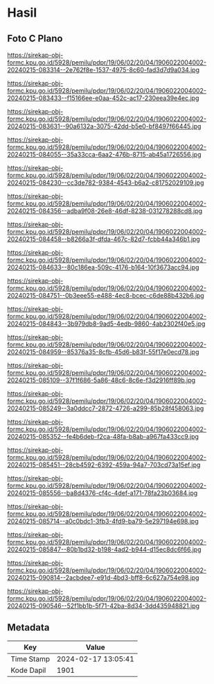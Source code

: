 # Hasil

## Foto C Plano

https://sirekap-obj-formc.kpu.go.id/5928/pemilu/pdpr/19/06/02/20/04/1906022004002-20240215-083314--2e762f8e-1537-4975-8c60-fad3d7d9a034.jpg

https://sirekap-obj-formc.kpu.go.id/5928/pemilu/pdpr/19/06/02/20/04/1906022004002-20240215-083433--f15166ee-e0aa-452c-ac17-230eea39e4ec.jpg

https://sirekap-obj-formc.kpu.go.id/5928/pemilu/pdpr/19/06/02/20/04/1906022004002-20240215-083631--90a6132a-3075-42dd-b5e0-bf8497f66445.jpg

https://sirekap-obj-formc.kpu.go.id/5928/pemilu/pdpr/19/06/02/20/04/1906022004002-20240215-084055--35a33cca-6aa2-476b-8715-ab45a1726556.jpg

https://sirekap-obj-formc.kpu.go.id/5928/pemilu/pdpr/19/06/02/20/04/1906022004002-20240215-084230--cc3de782-9384-4543-b6a2-c81752029109.jpg

https://sirekap-obj-formc.kpu.go.id/5928/pemilu/pdpr/19/06/02/20/04/1906022004002-20240215-084356--adba9f08-26e8-46df-8238-031278288cd8.jpg

https://sirekap-obj-formc.kpu.go.id/5928/pemilu/pdpr/19/06/02/20/04/1906022004002-20240215-084458--b8266a3f-dfda-467c-82d7-fcbb44a346b1.jpg

https://sirekap-obj-formc.kpu.go.id/5928/pemilu/pdpr/19/06/02/20/04/1906022004002-20240215-084633--80c186ea-509c-4176-b164-10f3673acc94.jpg

https://sirekap-obj-formc.kpu.go.id/5928/pemilu/pdpr/19/06/02/20/04/1906022004002-20240215-084751--0b3eee55-e488-4ec8-bcec-c6de88b432b6.jpg

https://sirekap-obj-formc.kpu.go.id/5928/pemilu/pdpr/19/06/02/20/04/1906022004002-20240215-084843--3b979db8-9ad5-4edb-9860-4ab2302f40e5.jpg

https://sirekap-obj-formc.kpu.go.id/5928/pemilu/pdpr/19/06/02/20/04/1906022004002-20240215-084959--85376a35-8cfb-45d6-b83f-55f17e0ecd78.jpg

https://sirekap-obj-formc.kpu.go.id/5928/pemilu/pdpr/19/06/02/20/04/1906022004002-20240215-085109--37f1f686-5a86-48c6-8c6e-f3d2916ff89b.jpg

https://sirekap-obj-formc.kpu.go.id/5928/pemilu/pdpr/19/06/02/20/04/1906022004002-20240215-085249--3a0ddcc7-2872-4726-a299-85b28f458063.jpg

https://sirekap-obj-formc.kpu.go.id/5928/pemilu/pdpr/19/06/02/20/04/1906022004002-20240215-085352--fe4b6deb-f2ca-48fa-b8ab-a967fa433cc9.jpg

https://sirekap-obj-formc.kpu.go.id/5928/pemilu/pdpr/19/06/02/20/04/1906022004002-20240215-085451--28cb4592-6392-459a-94a7-703cd73a15ef.jpg

https://sirekap-obj-formc.kpu.go.id/5928/pemilu/pdpr/19/06/02/20/04/1906022004002-20240215-085556--ba8d4376-cf4c-4def-a171-78fa23b03684.jpg

https://sirekap-obj-formc.kpu.go.id/5928/pemilu/pdpr/19/06/02/20/04/1906022004002-20240215-085714--a0c0bdc1-3fb3-4fd9-ba79-5e297194e698.jpg

https://sirekap-obj-formc.kpu.go.id/5928/pemilu/pdpr/19/06/02/20/04/1906022004002-20240215-085847--80b1bd32-b198-4ad2-b944-d15ec8dc6f66.jpg

https://sirekap-obj-formc.kpu.go.id/5928/pemilu/pdpr/19/06/02/20/04/1906022004002-20240215-090814--2acbdee7-e91d-4bd3-bff8-6c627a754e98.jpg

https://sirekap-obj-formc.kpu.go.id/5928/pemilu/pdpr/19/06/02/20/04/1906022004002-20240215-090546--52f1bb1b-5f71-42ba-8d34-3dd435948821.jpg


## Metadata

| Key        | Value               |
| ---------- | ------------------- |
| Time Stamp | 2024-02-17 13:05:41 |
| Kode Dapil | 1901                |




